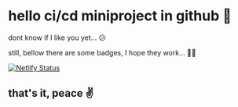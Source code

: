 # hello ci/cd miniproject in github 👋

dont know if I like you yet... 😕

still, bellow there are some badges, I hope they work... 🤷‍♂️

[![Netlify Status](https://api.netlify.com/api/v1/badges/532fe3d4-859a-4a03-ae44-214f85226851/deploy-status)](https://app.netlify.com/sites/modest-swirles-9ddcf3/deploys)

## that's it, peace ✌️
